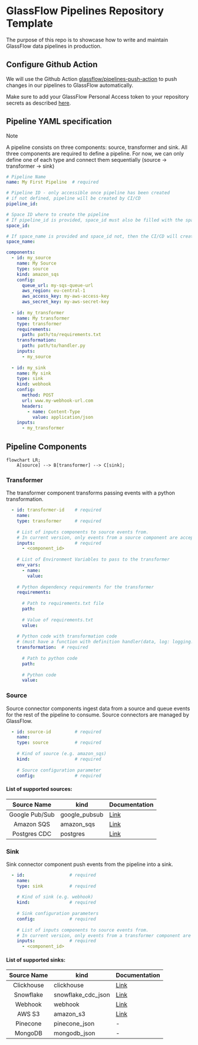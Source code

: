 # GlassFlow Pipelines Repository Template

The purpose of this repo is to showcase how to write and maintain GlassFlow data pipelines in production.

## Configure Github Action

We will use the Github Action [glassflow/pipelines-push-action](https://github.com/marketplace/actions/glassflow-pipelines-push-action) 
to push changes in our pipelines to GlassFlow automatically.

Make sure to add your GlassFlow Personal Access token to your repository secrets as described [here](https://github.com/marketplace/actions/glassflow-pipelines-push-action#configuration). 


## Pipeline YAML specification 

> [!NOTE]  
> A pipeline consists on three components: source, transformer and sink. All three components are required to define a pipeline.
> For now, we can only define one of each type and connect them sequentially (source -> transformer -> sink)

```yaml
# Pipeline Name
name: My First Pipeline  # required

# Pipeline ID - only accessible once pipeline has been created
# if not defined, pipeline will be created by CI/CD
pipeline_id:

# Space ID where to create the pipeline
# If pipeline_id is provided, space_id must also be filled with the space_id from the pipeline
space_id: 

# If space_name is provided and space_id not, then the CI/CD will create a new space
space_name:  

components:
  - id: my_source
    name: My Source
    type: source
    kind: amazon_sqs
    config:
      queue_url: my-sqs-queue-url
      aws_region: eu-central-1
      aws_access_key: my-aws-access-key
      aws_secret_key: my-aws-secret-key
    
  - id: my_transformer
    name: My transformer
    type: transformer
    requirements:
      path: path/to/requirements.txt
    transformation:
      path: path/to/handler.py
    inputs:
      - my_source
    
  - id: my_sink
    name: My sink
    type: sink
    kind: webhook
    config:
      method: POST
      url: www.my-webhook-url.com
      headers:
        - name: Content-Type
          value: application/json
    inputs:
      - my_transformer
```

## Pipeline Components

```mermaid
flowchart LR;
    A[source] --> B[transformer] --> C[sink];
```


### Transformer

The transformer component transforms passing events with a python transformation.

```yaml
  - id: transformer-id    # required
    name: 
    type: transformer     # required
    
    # List of inputs components to source events from. 
    # In current version, only events from a source component are accepted
    inputs:               # required
      - <component_id>
    
    # List of Environment Variables to pass to the transformer
    env_vars:
      - name:
        value:
    
    # Python dependency requirements for the transformer
    requirements:
      
      # Path to requirements.txt file
      path:
        
      # Value of requirements.txt
      value:
      
    # Python code with transformation code 
    # (must have a function with definition handler(data, log: logging.Logger) )
    transformation:  # required
      
      # Path to python code
      path: 
        
      # Python code
      value: 
```

### Source

Source connector components ingest data from a source and queue events for the rest of the pipeline to consume. Source connectors are managed by GlassFlow.


```yaml
  - id: source-id         # required
    name:
    type: source          # required
    
    # Kind of source (e.g. amazon_sqs)
    kind:                 # required
    
    # Source configuration parameter
    config:               # required
```


#### List of supported sources:

|  Source Name   | kind          | Documentation                                                  |
|:--------------:|---------------|----------------------------------------------------------------| 
| Google Pub/Sub | google_pubsub | [Link](https://www.glassflow.dev/integrations/google-pub-sub)  |
|   Amazon SQS   | amazon_sqs    | [Link](https://www.glassflow.dev/integrations/amazon-sqs)      |
|  Postgres CDC  | postgres      | [Link](https://www.glassflow.dev/integrations/postgres-source) |



### Sink

Sink connector component push events from the pipeline into a sink. 

```yaml
  - id:                 # required
    name:
    type: sink          # required
    
    # Kind of sink (e.g. webhook)
    kind:               # required
    
    # Sink configuration parameters
    config:             # required
    
    # List of inputs components to source events from. 
    # In current version, only events from a transformer component are accepted
    inputs:             # required
      - <component_id>
```

#### List of supported sinks:

| Source Name | kind               | Documentation                                               |
|:-----------:|--------------------|-------------------------------------------------------------| 
| Clickhouse  | clickhouse         | [Link](https://www.glassflow.dev/integrations/clickhouse)   |
|  Snowflake  | snowflake_cdc_json | [Link](https://www.glassflow.dev/integrations/snowflake)    |
|   Webhook   | webhook            | [Link](https://www.glassflow.dev/integrations/webhook-sink) |
|   AWS S3    | amazon_s3          | [Link](https://www.glassflow.dev/integrations/amazon-s3)    |
|  Pinecone   | pinecone_json      | -                                                           |
|   MongoDB   | mongodb_json       | -                                                           |

